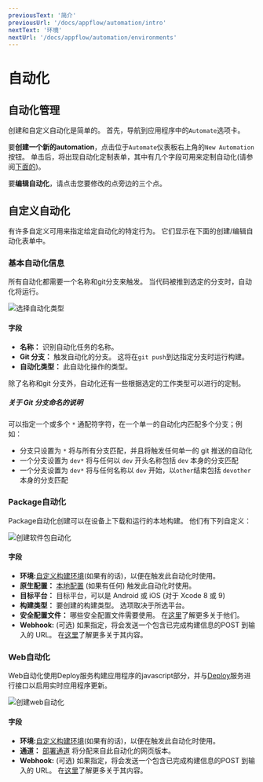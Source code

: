 ```yaml
---
previousText: '简介'
previousUrl: '/docs/appflow/automation/intro'
nextText: '环境'
nextUrl: '/docs/appflow/automation/environments'
---
```


# 自动化

## 自动化管理

创建和自定义自动化是简单的。 首先，导航到应用程序中的`Automate`选项卡。

要**创建一个新的automation**，点击位于`Automate`仪表板右上角的`New Automation`按钮。 单击后，将出现自动化定制表单，其中有几个字段可用来定制自动化(请参阅[下面的](#customizing-automations))。

要**编辑自动化**，请点击您要修改的点旁边的三个点。

## 自定义自动化

有许多自定义可用来指定给定自动化的特定行为。 它们显示在下面的创建/编辑自动化表单中。

### 基本自动化信息

所有自动化都需要一个名称和git分支来触发。 当代码被推到选定的分支时，自动化将运行。

![选择自动化类型](/docs/v4/assets/img/appflow/ss-automation-create-type.png)

#### 字段

* **名称：** 识别自动化任务的名称。
* **Git 分支：** 触发自动化的分支。 这将在`git push`到达指定分支时运行构建。
* **自动化类型：** 此自动化操作的类型。

除了名称和git 分支外，自动化还有一些根据选定的工作类型可以进行的定制。

##### 关于 Git 分支命名的说明

可以指定一个或多个 `*` 通配符字符，在一个单一的自动化内匹配多个分支；例如：

* 分支只设置为 `*` 将与所有分支匹配，并且将触发任何单一的 git 推送的自动化
* 一个分支设置为 `dev*` 将与任何以 `dev` 开头名称包括 `dev` 本身的分支匹配
* 一个分支设置为 `dev*` 将与任何名称以 `dev` 开始，以`other`结束包括 `devother`本身的分支匹配

### Package自动化

Package自动化创建可以在设备上下载和运行的本地构建。 他们有下列自定义：

![创建软件包自动化](/docs/v4/assets/img/appflow/ss-automation-create-package.png)

#### 字段

* **环境:**[自定义构建环境](/docs/appflow/environments/#custom-environments)(如果有的话)，以便在触发此自动化时使用。
* **原生配置：** [本地配置](/docs/appflow/package/intro#native-configs) (如果有任何) 触发此自动化时使用。
* **目标平台：** 目标平台，可以是 Android 或 iOS (对于 Xcode 8 或 9)
* **构建类型：** 要创建的构建类型。 选项取决于所选平台。
* **安全配置文件：** 哪些安全配置文件需要使用。 在[这里](/docs/appflow/package/credentials)了解更多关于他们。
* **Webhook:** (可选) 如果指定，将会发送一个包含已完成构建信息的POST 到输入的 URL。 在[这里](/docs/appflow/automation/webhooks)了解更多关于其内容。

### Web自动化

Web自动化使用Deploy服务构建应用程序的javascript部分，并与[Deploy](/docs/appflow/deploy/intro)服务进行接口以启用实时应用程序更新。

![创建web自动化](/docs/v4/assets/img/appflow/ss-automation-create-web.png)

#### 字段

* **环境:**[自定义构建环境](/docs/appflow/environments/#custom-environments)(如果有的话)，以便在触发此自动化时使用。
* **通道：** [部署通道](/docs/appflow/deploy/channels) 将分配来自此自动化的网页版本。
* **Webhook:** (可选) 如果指定，将会发送一个包含已完成构建信息的POST 到输入的 URL。 在[这里](/docs/appflow/automation/webhooks)了解更多关于其内容。